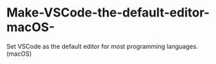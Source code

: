 # Make-VSCode-the-default-editor-macOS-
Set VSCode as the default editor for most programming languages. (macOS)
